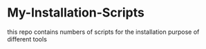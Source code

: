 # My-Installation-Scripts
this repo contains numbers of scripts for the installation purpose of different tools
